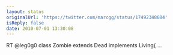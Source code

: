```yaml
---
layout: status
originalUrl: 'https://twitter.com/marcgg/status/17492348684'
isReply: false
date: 2010-07-01 13:30:08
---
```


RT @leg0g0 class Zombie extends Dead implements Living{ ...
